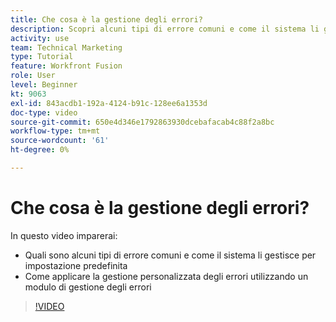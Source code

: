 ```yaml
---
title: Che cosa è la gestione degli errori?
description: Scopri alcuni tipi di errore comuni e come il sistema li gestisce per impostazione predefinita, quindi scopri come applicare la gestione degli errori personalizzata in [!DNL Adobe Workfront Fusion].
activity: use
team: Technical Marketing
type: Tutorial
feature: Workfront Fusion
role: User
level: Beginner
kt: 9063
exl-id: 843acdb1-192a-4124-b91c-128ee6a1353d
doc-type: video
source-git-commit: 650e4d346e1792863930dcebafacab4c88f2a8bc
workflow-type: tm+mt
source-wordcount: '61'
ht-degree: 0%

---
```


# Che cosa è la gestione degli errori?

In questo video imparerai:

* Quali sono alcuni tipi di errore comuni e come il sistema li gestisce per impostazione predefinita
* Come applicare la gestione personalizzata degli errori utilizzando un modulo di gestione degli errori

>[!VIDEO](https://video.tv.adobe.com/v/335304/?quality=12&learn=on)
